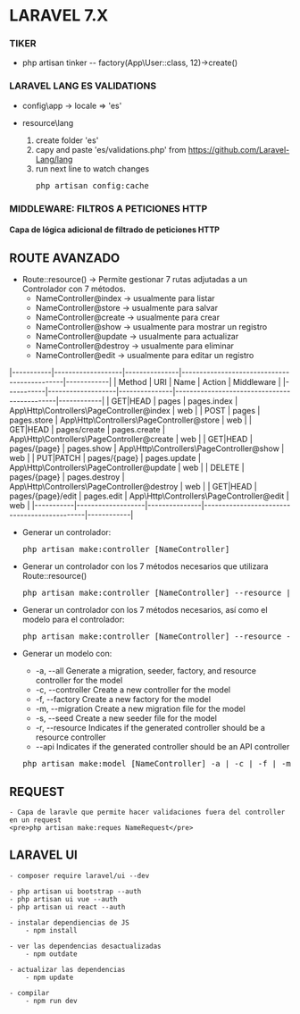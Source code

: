 # LARAVEL 7.X

### TIKER
- php artisan tinker
-- factory(App\User::class, 12)->create()

### LARAVEL LANG ES VALIDATIONS

- config\app -> locale => 'es'

- resource\lang
    1. create folder 'es'
    2. capy and paste 'es/validations.php' from https://github.com/Laravel-Lang/lang
    3. run next line to watch changes 
        <pre>php artisan config:cache</pre>

### MIDDLEWARE: FILTROS A PETICIONES HTTP
#### Capa de lógica adicional de filtrado de peticiones HTTP


## ROUTE AVANZADO
- Route::resource() -> Permite gestionar 7 rutas adjutadas a un Controlador con 7 métodos.
    - NameController@index        -> usualmente para listar
    - NameController@store        -> usualmente para salvar
    - NameController@create       -> usualmente para crear
    - NameController@show         -> usualmente para mostrar un registro
    - NameController@update       -> usualmente para actualizar
    - NameController@destroy      -> usualmente para eliminar
    - NameController@edit         -> usualmente para editar un registro

|-----------|-------------------|---------------|---------------------------------------------|------------|
| Method    | URI               | Name          | Action                                      | Middleware |
|-----------|-------------------|---------------|---------------------------------------------|------------|
| GET|HEAD  | pages             | pages.index   | App\Http\Controllers\PageController@index   | web        |
| POST      | pages             | pages.store   | App\Http\Controllers\PageController@store   | web        |
| GET|HEAD  | pages/create      | pages.create  | App\Http\Controllers\PageController@create  | web        |
| GET|HEAD  | pages/{page}      | pages.show    | App\Http\Controllers\PageController@show    | web        |
| PUT|PATCH | pages/{page}      | pages.update  | App\Http\Controllers\PageController@update  | web        |
| DELETE    | pages/{page}      | pages.destroy | App\Http\Controllers\PageController@destroy | web        |
| GET|HEAD  | pages/{page}/edit | pages.edit    | App\Http\Controllers\PageController@edit    | web        |
|-----------|-------------------|---------------|---------------------------------------------|------------|

- Generar un controlador:
    <pre>php artisan make:controller [NameController]</pre>

- Generar un controlador con los 7 métodos necesarios que utilizara Route::resource()
    <pre>php artisan make:controller [NameController] --resource || -r</pre>

- Generar un controlador con los 7 métodos necesarios, así como el modelo para el controlador:
    <pre>php artisan make:controller [NameController] --resource --model</pre>

- Generar un modelo con:
    - -a, --all             Generate a migration, seeder, factory, and resource controller for the model
    - -c, --controller      Create a new controller for the model
    - -f, --factory         Create a new factory for the model
    - -m, --migration       Create a new migration file for the model
    - -s, --seed            Create a new seeder file for the model
    - -r, --resource        Indicates if the generated controller should be a resource controller
    - --api             Indicates if the generated controller should be an API controller
    <pre>php artisan make:model [NameController] -a | -c | -f | -m | -s | -r | --api</pre>

## REQUEST
    - Capa de laravle que permite hacer validaciones fuera del controller en un request
    <pre>php artisan make:reques NameRequest</pre>

## LARAVEL UI
    - composer require laravel/ui --dev

    - php artisan ui bootstrap --auth
    - php artisan ui vue --auth
    - php artisan ui react --auth

    - instalar dependiencias de JS
        - npm install
    
    - ver las dependencias desactualizadas
        - npm outdate

    - actualizar las dependencias
        - npm update

    - compilar
        - npm run dev